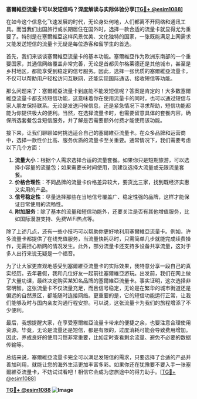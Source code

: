 **塞爾維亞流量卡可以发短信吗？深度解读与实际体验分享[[TG💪+ @esim1088](https://t.me/s/esim1088)]**

在如今这个信息化飞速发展的时代，无论身处何地，人们都离不开网络和通讯工具。而当我们出国旅行或长期居住在国外时，选择一款合适的流量卡就显得尤为重要了。特别是在塞爾維亞这样风景优美、文化独特的国家，一张既能满足上网需求又能发送短信的流量卡无疑是每位游客和留学生的首选。

首先，我们来谈谈塞爾維亞流量卡的基本功能。塞爾維亞作为欧洲东南部的一个重要国家，其通信网络覆盖非常完善，无论是首都贝尔格莱德还是其他城市，甚至是乡村地区，都能享受到稳定的信号服务。因此，选择一张优质的塞爾維亞流量卡，不仅可以帮助用户轻松访问互联网，还能实现国际通话、接收短信等功能。

那么问题来了：塞爾維亞流量卡到底能不能发短信呢？答案是肯定的！大多数塞爾維亞流量卡都支持短信功能，这意味着你在使用流量卡的同时，也可以通过短信与家人朋友保持联系。无论是发送问候信息，还是紧急情况下寻求帮助，短信功能都能为你提供极大的便利。当然，在选择流量卡时，也需要留意具体的套餐内容，确保所选套餐包含短信服务，并了解是否需要额外付费才能使用该功能。

接下来，让我们聊聊如何挑选适合自己的塞爾維亞流量卡。在众多品牌和运营商中，选择一款性价比高、服务优质的流量卡至关重要。通常情况下，我们需要考虑以下几个方面：

1. **流量大小**：根据个人需求选择合适的流量套餐。如果你只是短期旅游，可以选择小容量的流量包；如果需要长时间使用，则建议选择大流量或无限流量套餐。
2. **价格合理性**：不同品牌的流量卡价格差异较大，要货比三家，找到既经济实惠又实用的产品。
3. **信号稳定性**：尽量选择那些在当地信号覆盖广、稳定性强的品牌，这样才能保证日常使用的流畅性。
4. **附加服务**：除了基本的流量和短信功能外，还要关注是否有其他增值服务，比如国际漫游支持、免费WiFi热点等。

除了上述几点，还有一些小技巧可以帮助你更好地利用塞爾維亞流量卡。例如，许多流量卡都提供了在线充值服务，当流量快耗尽时，只需简单几步就能完成续费操作，无需担心断网的情况发生。此外，部分流量卡还支持多设备共享流量，这对于多人出行来说无疑是一个福音。

为了让大家更直观地感受到塞爾維亞流量卡的实际效果，我特意分享一段自己的真实经历。去年暑假，我和几位好友一起前往塞爾維亞游玩。出发前，我们在网上做了大量功课，最终决定购买某知名品牌的塞爾維亞流量卡。事实证明，这次选择非常明智。这张流量卡不仅流量充足，而且信号稳定，无论是在繁华的城市街道还是偏远的自然景区，都能随时连接网络。更重要的是，它的短信功能运行正常，让我们能够及时与国内亲友沟通行程安排。可以说，这张流量卡为我们的旅程增添了不少便利。

最后，我想提醒大家，在享受塞爾維亞流量卡带来的便捷之余，也要注意合理使用资源。毕竟，无论是流量还是短信，都是有限的，过度消耗可能会导致费用增加。因此，养成良好的使用习惯非常重要，比如定时查看剩余流量、避免不必要的数据传输等。

总结来说，塞爾維亞流量卡完全可以满足发短信的需求，只要选择了合适的产品并善加利用，就能让您的海外生活更加丰富多彩。如果你还在犹豫要不要入手一张塞爾維亞流量卡，不妨试试看吧！相信它会成为您旅途中的得力助手。[[TG💪+ @esim1088](https://t.me/s/esim1088)]

**[TG💪+ @esim1088](https://t.me/s/esim1088) ![Image](https://i.postimg.cc/4NQfJmqS/Snipaste-2025-05-13-00-14-12.png)**
